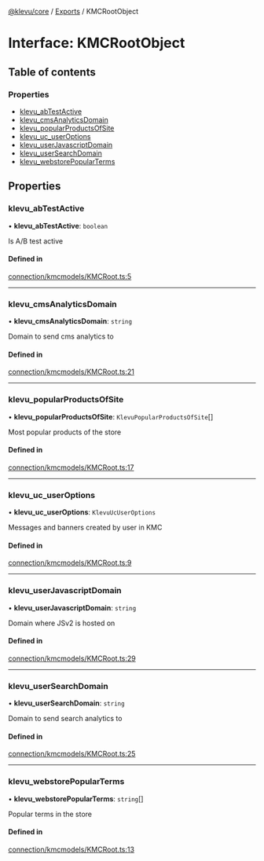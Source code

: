 [@klevu/core]() / [Exports](../modules.md) / KMCRootObject

# Interface: KMCRootObject

## Table of contents

### Properties

- [klevu\_abTestActive](KMCRootObject.md#klevu_abtestactive)
- [klevu\_cmsAnalyticsDomain](KMCRootObject.md#klevu_cmsanalyticsdomain)
- [klevu\_popularProductsOfSite](KMCRootObject.md#klevu_popularproductsofsite)
- [klevu\_uc\_userOptions](KMCRootObject.md#klevu_uc_useroptions)
- [klevu\_userJavascriptDomain](KMCRootObject.md#klevu_userjavascriptdomain)
- [klevu\_userSearchDomain](KMCRootObject.md#klevu_usersearchdomain)
- [klevu\_webstorePopularTerms](KMCRootObject.md#klevu_webstorepopularterms)

## Properties

### klevu\_abTestActive

• **klevu\_abTestActive**: `boolean`

Is A/B test active

#### Defined in

[connection/kmcmodels/KMCRoot.ts:5](https://github.com/klevultd/frontend-sdk/blob/1b37b18/packages/klevu-core/src/connection/kmcmodels/KMCRoot.ts#L5)

___

### klevu\_cmsAnalyticsDomain

• **klevu\_cmsAnalyticsDomain**: `string`

Domain to send cms analytics to

#### Defined in

[connection/kmcmodels/KMCRoot.ts:21](https://github.com/klevultd/frontend-sdk/blob/1b37b18/packages/klevu-core/src/connection/kmcmodels/KMCRoot.ts#L21)

___

### klevu\_popularProductsOfSite

• **klevu\_popularProductsOfSite**: `KlevuPopularProductsOfSite`[]

Most popular products of the store

#### Defined in

[connection/kmcmodels/KMCRoot.ts:17](https://github.com/klevultd/frontend-sdk/blob/1b37b18/packages/klevu-core/src/connection/kmcmodels/KMCRoot.ts#L17)

___

### klevu\_uc\_userOptions

• **klevu\_uc\_userOptions**: `KlevuUcUserOptions`

Messages and banners created by user in KMC

#### Defined in

[connection/kmcmodels/KMCRoot.ts:9](https://github.com/klevultd/frontend-sdk/blob/1b37b18/packages/klevu-core/src/connection/kmcmodels/KMCRoot.ts#L9)

___

### klevu\_userJavascriptDomain

• **klevu\_userJavascriptDomain**: `string`

Domain where JSv2 is hosted on

#### Defined in

[connection/kmcmodels/KMCRoot.ts:29](https://github.com/klevultd/frontend-sdk/blob/1b37b18/packages/klevu-core/src/connection/kmcmodels/KMCRoot.ts#L29)

___

### klevu\_userSearchDomain

• **klevu\_userSearchDomain**: `string`

Domain to send search analytics to

#### Defined in

[connection/kmcmodels/KMCRoot.ts:25](https://github.com/klevultd/frontend-sdk/blob/1b37b18/packages/klevu-core/src/connection/kmcmodels/KMCRoot.ts#L25)

___

### klevu\_webstorePopularTerms

• **klevu\_webstorePopularTerms**: `string`[]

Popular terms in the store

#### Defined in

[connection/kmcmodels/KMCRoot.ts:13](https://github.com/klevultd/frontend-sdk/blob/1b37b18/packages/klevu-core/src/connection/kmcmodels/KMCRoot.ts#L13)
